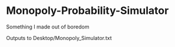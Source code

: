 # Monopoly-Probability-Simulator
Something I made out of boredom

Outputs to Desktop/Monopoly_Simulator.txt
